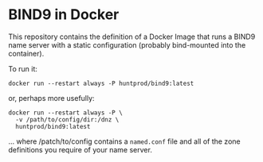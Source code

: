 BIND9 in Docker
===============

This repository contains the definition of a Docker Image that
runs a BIND9 name server with a static configuration (probably
bind-mounted into the container).

To run it:

    docker run --restart always -P huntprod/bind9:latest

or, perhaps more usefully:

    docker run --restart always -P \
      -v /path/to/config/dir:/dnz \
      huntprod/bind9:latest

... where /patch/to/config contains a `named.conf` file and all of
the zone definitions you require of your name server.
